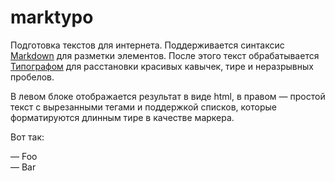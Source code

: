 # marktypo

Подготовка текстов для интернета. Поддерживается синтаксис <a href="http://daringfireball.net/projects/markdown/syntax">Markdown</a> для разметки элементов. После этого текст обрабатывается <a href="http://www.artlebedev.ru/tools/typograf/">Типографом</a> для расстановки красивых кавычек, тире и неразрывных пробелов.

В левом блоке отображается результат в виде html, в правом — простой текст с вырезанными тегами и поддержкой списков, которые форматируются длинным тире в качестве маркера.

Вот так:

— Foo  
— Bar